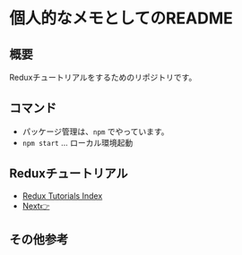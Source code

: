 # 個人的なメモとしてのREADME

## 概要
Reduxチュートリアルをするためのリポジトリです。

## コマンド
- パッケージ管理は、`npm` でやっています。
- `npm start` ... ローカル環境起動

## Reduxチュートリアル
- [Redux Tutorials Index](https://redux.js.org/tutorials/index)
- [Next👉](https://redux.js.org/tutorials/essentials/part-5-async-logic#thunks-and-async-logic)

## その他参考
